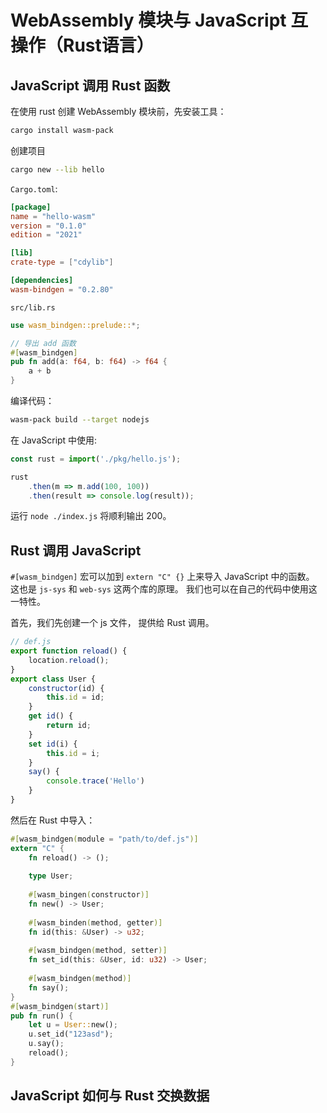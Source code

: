 # WebAssembly 模块与 JavaScript 互操作（Rust语言）

## JavaScript 调用 Rust 函数

在使用 rust 创建 WebAssembly 模块前，先安装工具：

```bash
cargo install wasm-pack
```

创建项目

```bash
cargo new --lib hello
```

`Cargo.toml`:

```toml
[package]
name = "hello-wasm"
version = "0.1.0"
edition = "2021"

[lib]
crate-type = ["cdylib"]

[dependencies]
wasm-bindgen = "0.2.80"
```

`src/lib.rs`

```rust
use wasm_bindgen::prelude::*;

// 导出 add 函数
#[wasm_bindgen]
pub fn add(a: f64, b: f64) -> f64 {
    a + b
}
```

编译代码：

```bash
wasm-pack build --target nodejs
```

在 JavaScript 中使用:

```js
const rust = import('./pkg/hello.js');

rust
    .then(m => m.add(100, 100))
    .then(result => console.log(result));
```

运行 `node ./index.js` 将顺利输出 200。

## Rust 调用 JavaScript

`#[wasm_bindgen]` 宏可以加到 `extern "C" {}` 上来导入 JavaScript 中的函数。 这也是 `js-sys` 和 `web-sys` 这两个库的原理。
我们也可以在自己的代码中使用这一特性。

首先，我们先创建一个 js 文件， 提供给 Rust 调用。

```js
// def.js
export function reload() {
    location.reload();
}
export class User {
    constructor(id) {
        this.id = id;
    }
    get id() {
        return id;
    }
    set id(i) {
        this.id = i;
    }
    say() {
        console.trace('Hello')
    }
}
```

然后在 Rust 中导入：

```rust
#[wasm_bindgen(module = "path/to/def.js")]
extern "C" {
    fn reload() -> ();
    
    type User;
    
    #[wasm_bingen(constructor)]
    fn new() -> User;
    
    #[wasm_binden(method, getter)]
    fn id(this: &User) -> u32;
    
    #[wasm_bindgen(method, setter)]
    fn set_id(this: &User, id: u32) -> User;
    
    #[wasm_bindgen(method)]
    fn say();
}
#[wasm_bindgen(start)]
pub fn run() {
    let u = User::new();
    u.set_id("123asd");
    u.say();
    reload();
}
```



## JavaScript 如何与 Rust 交换数据
